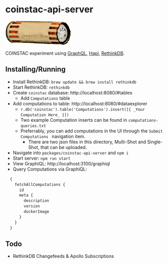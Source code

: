 # coinstac-api-server

<img src="https://raw.githubusercontent.com/MRN-Code/coinstac/master/img/coinstac.png" height="75px">

COINSTAC experiment using [GraphQL](http://graphql.org/), [Hapi](https://hapijs.com/), [RethinkDB](https://www.rethinkdb.com/).

## Installing/Running

  * Install RethinkDB: `brew update && brew install rethinkdb`
  * Start RethinkDB: `rethinkdb`
  * Create `coinstac` database: http://localhost:8080/#tables
    * Add `Computations` table
  * Add computations to table: http://localhost:8080/#dataexplorer
    * `r.db('coinstac').table('Computations').insert([{ _Your Computation Here_ }])`
    * Two example Computation inserts can be found in `computations-queries.txt`
    * Preferrably, you can add computations in the UI through the `Submit Computations ` navigation item.
      * There are two json files in this directory, Multi-Shot and Single-Shot, that can be uploaded.
  * Navigate into `packages/coinstac-api-server` and `npm i`
  * Start server: `npm run start`
  * View GraphiQL: http://localhost:3100/graphiql
  * Query Computations via GraphiQL:
  ```graphql
    {
      fetchAllComputations {
        id
        meta {
          description
          version
          dockerImage
        }
      }
    }
  ```

## Todo
  * RethinkDB Changefeeds & Apollo Subscriptions
